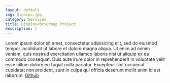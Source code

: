 ```yaml
---
layout: default
img: Dindins.jpg
category: Services
title: DinDins<br>Group Project
description: |
---
```

  Lorem ipsum dolor sit amet, consectetur adipisicing elit, sed do eiusmod
  tempor incididunt ut labore et dolore magna aliqua. Ut enim ad minim veniam,
  quis nostrud exercitation ullamco laboris nisi ut aliquip ex ea commodo
  consequat. Duis aute irure dolor in reprehenderit in voluptate velit esse
  cillum dolore eu fugiat nulla pariatur. Excepteur sint occaecat cupidatat non
  proident, sunt in culpa qui officia deserunt mollit anim id est laborum.
  [Github](https://github.com/ma3east/DINDINS-backend)



<!-- ---
layout: default
img: dog.png
category: Services
title: 3D Device Mockups<br>by PSDCovers
description: |
---
  Turn your 2D designs into high quality, 3D
  product shots in seconds using free Photoshop actions by [PSDCovers](http://www.psdcovers.com/)! Visit
  their website to download some of their awesome, free photoshop actions!
 -->